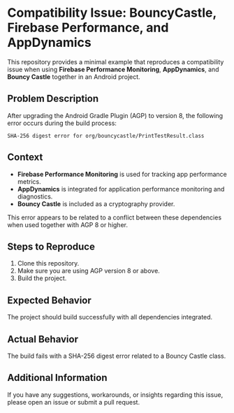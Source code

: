 # Compatibility Issue: BouncyCastle, Firebase Performance, and AppDynamics

This repository provides a minimal example that reproduces a compatibility issue when using **Firebase Performance Monitoring**, **AppDynamics**, and **Bouncy Castle** together in an Android project.

## Problem Description

After upgrading the Android Gradle Plugin (AGP) to version 8, the following error occurs during the build process:

```
SHA-256 digest error for org/bouncycastle/PrintTestResult.class
```

## Context

- **Firebase Performance Monitoring** is used for tracking app performance metrics.
- **AppDynamics** is integrated for application performance monitoring and diagnostics.
- **Bouncy Castle** is included as a cryptography provider.

This error appears to be related to a conflict between these dependencies when used together with AGP 8 or higher.

## Steps to Reproduce

1. Clone this repository.
2. Make sure you are using AGP version 8 or above.
3. Build the project.

## Expected Behavior

The project should build successfully with all dependencies integrated.

## Actual Behavior

The build fails with a SHA-256 digest error related to a Bouncy Castle class.

## Additional Information

If you have any suggestions, workarounds, or insights regarding this issue, please open an issue or submit a pull request.